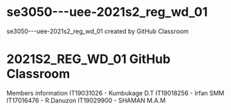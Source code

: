 # se3050---uee-2021s2_reg_wd_01
se3050---uee-2021s2_reg_wd_01 created by GitHub Classroom


# 2021S2_REG_WD_01 GitHub Classroom
Members information
IT19031026  - Kumbukage D.T
IT19018256  - Irfan SMM
IT17016476  - R.Danuzon
IT19029900  - SHAMAN M.A.M
